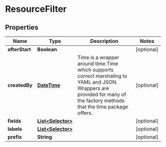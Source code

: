 

# ResourceFilter

## Properties

Name | Type | Description | Notes
------------ | ------------- | ------------- | -------------
**afterStart** | **Boolean** |  |  [optional]
**createdBy** | [**DateTime**](DateTime.md) | Time is a wrapper around time.Time which supports correct marshaling to YAML and JSON.  Wrappers are provided for many of the factory methods that the time package offers. |  [optional]
**fields** | [**List&lt;Selector&gt;**](Selector.md) |  |  [optional]
**labels** | [**List&lt;Selector&gt;**](Selector.md) |  |  [optional]
**prefix** | **String** |  |  [optional]



